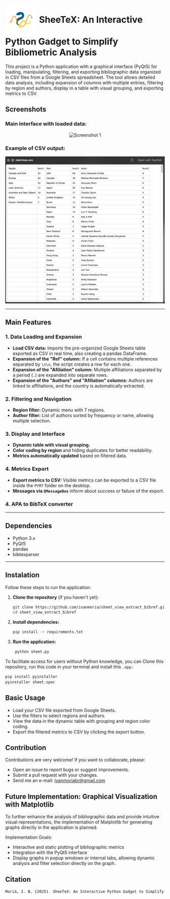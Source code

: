 <h1>
  <img src="./we.png" alt="Project Icon" width="100" style="vertical-align: middle;"/>
SheeTeX: An Interactive Python Gadget to Simplify Bibliometric Analysis
</h1>

This project is a Python application with a graphical interface (PyQt5) for loading, manipulating, filtering, and exporting bibliographic data organized in CSV files from a Google Sheets spreadsheet. The tool allows detailed data analysis, including expansion of columns with multiple entries, filtering by region and authors, display in a table with visual grouping, and exporting metrics to CSV.

## Screenshots

### Main interface with loaded data:
<div style="text-align: center;">
  <img src="./imagens/gif.gif" alt="Screenshot 1" width="800"/>
</div>

### Example of CSV output:
<div style="text-align: center;">
  <img src="./imagens/csv.png" alt="Screenshot 2" width="600"/>
</div>

---
## Main Features

### 1. Data Loading and Expansion
- **Load CSV data:** Imports the pre-organized Google Sheets table exported as CSV in real time, also creating a pandas DataFrame.
- **Expansion of the "Ref" column:** If a cell contains multiple references separated by `\n\n`, the script creates a row for each one.
- **Expansion of the "Afiliation" column:** Multiple affiliations separated by a period (`.`) are expanded into separate rows.
- **Expansion of the "Authors" and "Afiliation" columns:** Authors are linked to affiliations, and the country is automatically extracted.

### 2. Filtering and Navigation
- **Region filter:** Dynamic menu with 7 regions.
- **Author filter:** List of authors sorted by frequency or name, allowing multiple selection.

### 3. Display and Interface
- **Dynamic table with visual grouping.**
- **Color coding by region** and hiding duplicates for better readability.
- **Metrics automatically updated** based on filtered data.

### 4. Metrics Export
- **Export metrics to CSV:** Visible metrics can be exported to a CSV file inside the `PYMT` folder on the desktop.
- **Messages via `QMessageBox`** inform about success or failure of the export.
### 4. APA to BibTeX converter

---


## Dependencies

- Python 3.x  
- PyQt5  
- pandas  
- bibtexparser  

---

## Instalation

Follow these steps to run the application:

1. **Clone the repository** (if you haven't yet):
   ```bash
   git clone https://github.com/ivanmoria/sheet_view_extract_bibref.git
   cd sheet_view_extract_bibref
2. **Install dependencies:** 
   ```bash
   pip install -r requirements.txt
3. **Run the application:** 
   ```bash
    python sheet.py
    ```
 To facilitate access for users without Python knowledge, you can Clone this repository, run this code in your terminal and install this `.app:`

   ```bash
   pip install pyinstaller
   pyinstaller sheet.spec
```

## Basic Usage

- Load your CSV file exported from Google Sheets.
- Use the filters to select regions and authors.
- View the data in the dynamic table with grouping and region color coding.
- Export the filtered metrics to CSV by clicking the export button.

## Contribution

Contributions are very welcome! If you want to collaborate, please:

- Open an issue to report bugs or suggest improvements.
- Submit a pull request with your changes.
- Send me an e-mail: [ivanmoriabr@gmail.com](mailto:ivanmoriabr@gmail.com)


## Future Implementation: Graphical Visualization with Matplotlib
To further enhance the analysis of bibliographic data and provide intuitive visual representations, the implementation of Matplotlib for generating graphs directly in the application is planned.

Implementation Goals:

- Interactive and static plotting of bibliographic metrics
- Integration with the PyQt5 interface
- Display graphs in popup windows or internal tabs, allowing dynamic analysis and filter selection directly on the graph.

##  Citation
   ```bash
Moriá, I. B. (2025). SheeTeX: An Interactive Python Gadget to Simplify Bibliometric Analysis [Software]. Disponível em https://github.com/ivanmoria/sheet_view_extract_bibref
